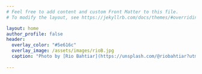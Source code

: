 ```yaml
---
# Feel free to add content and custom Front Matter to this file.
# To modify the layout, see https://jekyllrb.com/docs/themes/#overriding-theme-defaults

layout: home
author_profile: false
header:
  overlay_color: "#5e616c"
  overlay_image: /assets/images/rioB.jpg
  caption: "Photo by [Rio Bahtiar](https://unsplash.com/@riobahtiar?utm_source=unsplash&utm_medium=referral&utm_content=creditCopyText) on [Unsplash](https://unsplash.com/?utm_source=unsplash&utm_medium=referral&utm_content=creditCopyText)"
  
---
```


